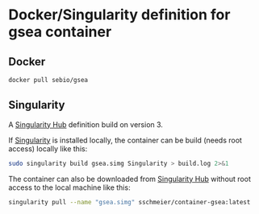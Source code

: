 # Docker/Singularity definition for gsea container

## Docker

```bash
docker pull sebio/gsea
```

## Singularity

A [Singularity Hub](https://www.singularity-hub.org/) definition build on version 3.

If [Singularity](https://sylabs.io/docs/) is installed locally, the container can be build (needs root access) locally like this:

```bash
sudo singularity build gsea.simg Singularity > build.log 2>&1
```

The container can also be downloaded from [Singularity Hub](https://www.singularity-hub.org/) without root access to the local machine like this:

```bash
singularity pull --name "gsea.simg" sschmeier/container-gsea:latest 
```

